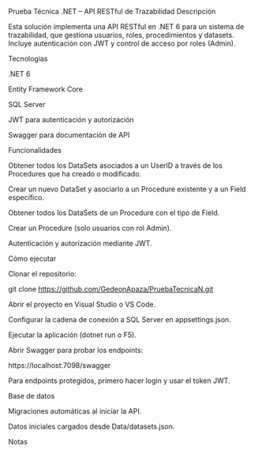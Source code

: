 Prueba Técnica .NET – API RESTful de Trazabilidad
Descripción

Esta solución implementa una API RESTful en .NET 6 para un sistema de trazabilidad, que gestiona usuarios, roles, procedimientos y datasets.
Incluye autenticación con JWT y control de acceso por roles (Admin).

Tecnologías

.NET 6

Entity Framework Core

SQL Server

JWT para autenticación y autorización

Swagger para documentación de API

Funcionalidades

Obtener todos los DataSets asociados a un UserID a través de los Procedures que ha creado o modificado.

Crear un nuevo DataSet y asociarlo a un Procedure existente y a un Field específico.

Obtener todos los DataSets de un Procedure con el tipo de Field.

Crear un Procedure (solo usuarios con rol Admin).

Autenticación y autorización mediante JWT.

Cómo ejecutar

Clonar el repositorio:

git clone https://github.com/GedeonApaza/PruebaTecnicaN.git


Abrir el proyecto en Visual Studio o VS Code.

Configurar la cadena de conexión a SQL Server en appsettings.json.

Ejecutar la aplicación (dotnet run o F5).

Abrir Swagger para probar los endpoints:

https://localhost:7098/swagger


Para endpoints protegidos, primero hacer login y usar el token JWT.

Base de datos

Migraciones automáticas al iniciar la API.

Datos iniciales cargados desde Data/datasets.json.

Notas
